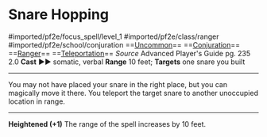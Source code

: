 # Snare Hopping
#imported/pf2e/focus_spell/level_1 #imported/pf2e/class/ranger #imported/pf2e/school/conjuration 
==[Uncommon](uncommon.md)== ==[Conjuration](conjuration.md)== ==[Ranger](rules/traits/ranger.md)== ==[Teleportation](teleportation.md)==
*Source* Advanced Player's Guide pg. 235 2.0
**Cast** ►► somatic, verbal
**Range** 10 feet; **Targets** one snare you built

---
You may not have placed your snare in the right place, but you can magically move it there. You teleport the target snare to another unoccupied location in range.

<hr>

**Heightened (+1)** The range of the spell increases by 10 feet.